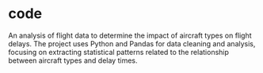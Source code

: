 # code
An analysis of flight data to determine the impact of aircraft types on flight delays. The project uses Python and Pandas for data cleaning and analysis, focusing on extracting statistical patterns related to the relationship between aircraft types and delay times.
